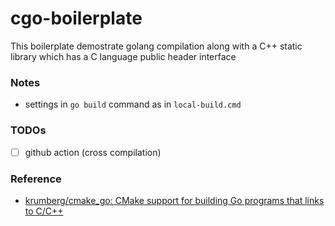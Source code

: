 cgo-boilerplate
===============
This boilerplate demostrate golang compilation along with a C++ static library which has a C language public header interface

### Notes
- settings in `go build` command as in `local-build.cmd`

### TODOs
- [ ] github action (cross compilation)

### Reference
- [krumberg/cmake_go: CMake support for building Go programs that links to C/C++](https://github.com/krumberg/cmake_go)
